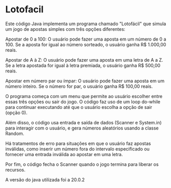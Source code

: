 # Lotofacil 

Este código Java implementa um programa chamado "Lotofácil" que simula um jogo de apostas simples com três opções diferentes:

Apostar de 0 a 100: O usuário pode fazer uma aposta em um número de 0 a 100. Se a aposta for igual ao número sorteado, o usuário ganha R$ 1.000,00 reais.

Apostar de A à Z: O usuário pode fazer uma aposta em uma letra de A a Z. Se a letra apostada for igual à letra premiada, o usuário ganha R$ 500,00 reais.

Apostar em número par ou ímpar: O usuário pode fazer uma aposta em um número inteiro. Se o número for par, o usuário ganha R$ 100,00 reais.

O programa começa com um menu que permite ao usuário escolher entre essas três opções ou sair do jogo. O código faz uso de um loop do-while para continuar executando até que o usuário escolha a opção de sair (opção 0).

Além disso, o código usa entrada e saída de dados (Scanner e System.in) para interagir com o usuário, e gera números aleatórios usando a classe Random.

Há tratamentos de erro para situações em que o usuário faz apostas inválidas, como inserir um número fora do intervalo especificado ou fornecer uma entrada inválida ao apostar em uma letra.

Por fim, o código fecha o Scanner quando o jogo termina para liberar os recursos.


A versão do java utilizada foi a 20.0.2
